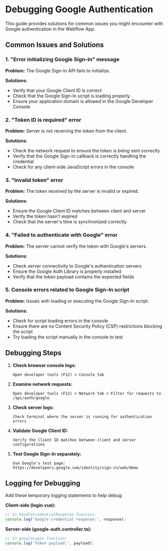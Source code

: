 # Debugging Google Authentication

This guide provides solutions for common issues you might encounter with Google authentication in the Webflow App.

## Common Issues and Solutions

### 1. "Error initializing Google Sign-In" message

**Problem:** The Google Sign-In API fails to initialize.

**Solutions:**
- Verify that your Google Client ID is correct
- Check that the Google Sign-In script is loading properly
- Ensure your application domain is allowed in the Google Developer Console

### 2. "Token ID is required" error

**Problem:** Server is not receiving the token from the client.

**Solutions:**
- Check the network request to ensure the token is being sent correctly
- Verify that the Google Sign-In callback is correctly handling the credential
- Check for any client-side JavaScript errors in the console

### 3. "Invalid token" error

**Problem:** The token received by the server is invalid or expired.

**Solutions:**
- Ensure the Google Client ID matches between client and server
- Verify the token hasn't expired
- Check that the server's time is synchronized correctly

### 4. "Failed to authenticate with Google" error

**Problem:** The server cannot verify the token with Google's servers.

**Solutions:**
- Check server connectivity to Google's authentication servers
- Ensure the Google Auth Library is properly installed
- Verify that the token payload contains the expected fields

### 5. Console errors related to Google Sign-In script

**Problem:** Issues with loading or executing the Google Sign-In script.

**Solutions:**
- Check for script loading errors in the console
- Ensure there are no Content Security Policy (CSP) restrictions blocking the script
- Try loading the script manually in the console to test

## Debugging Steps

1. **Check browser console logs:**
   ```
   Open developer tools (F12) > Console tab
   ```

2. **Examine network requests:**
   ```
   Open developer tools (F12) > Network tab > Filter for requests to /api/auth/google
   ```

3. **Check server logs:**
   ```
   Check terminal where the server is running for authentication errors
   ```

4. **Validate Google Client ID:**
   ```
   Verify the Client ID matches between client and server configurations
   ```

5. **Test Google Sign-In separately:**
   ```
   Use Google's test page: https://developers.google.com/identity/sign-in/web/demo
   ```

## Logging for Debugging

Add these temporary logging statements to help debug:

**Client-side (login.vue):**
```javascript
// In handleCredentialResponse function:
console.log('Google credential response:', response);
```

**Server-side (google-auth.controller.ts):**
```javascript
// In googleLogin function:
console.log('Token payload:', payload);
```
